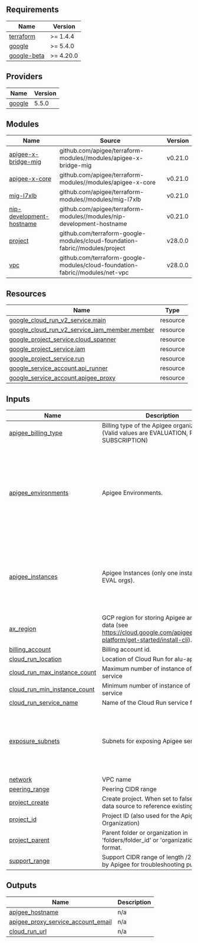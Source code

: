 ## Requirements

| Name | Version |
|------|---------|
| <a name="requirement_terraform"></a> [terraform](#requirement\_terraform) | >= 1.4.4 |
| <a name="requirement_google"></a> [google](#requirement\_google) | >= 5.4.0 |
| <a name="requirement_google-beta"></a> [google-beta](#requirement\_google-beta) | >= 4.20.0 |

## Providers

| Name | Version |
|------|---------|
| <a name="provider_google"></a> [google](#provider\_google) | 5.5.0 |

## Modules

| Name | Source | Version |
|------|--------|---------|
| <a name="module_apigee-x-bridge-mig"></a> [apigee-x-bridge-mig](#module\_apigee-x-bridge-mig) | github.com/apigee/terraform-modules//modules/apigee-x-bridge-mig | v0.21.0 |
| <a name="module_apigee-x-core"></a> [apigee-x-core](#module\_apigee-x-core) | github.com/apigee/terraform-modules//modules/apigee-x-core | v0.21.0 |
| <a name="module_mig-l7xlb"></a> [mig-l7xlb](#module\_mig-l7xlb) | github.com/apigee/terraform-modules//modules/mig-l7xlb | v0.21.0 |
| <a name="module_nip-development-hostname"></a> [nip-development-hostname](#module\_nip-development-hostname) | github.com/apigee/terraform-modules//modules/nip-development-hostname | v0.21.0 |
| <a name="module_project"></a> [project](#module\_project) | github.com/terraform-google-modules/cloud-foundation-fabric//modules/project | v28.0.0 |
| <a name="module_vpc"></a> [vpc](#module\_vpc) | github.com/terraform-google-modules/cloud-foundation-fabric//modules/net-vpc | v28.0.0 |

## Resources

| Name | Type |
|------|------|
| [google_cloud_run_v2_service.main](https://registry.terraform.io/providers/hashicorp/google/latest/docs/resources/cloud_run_v2_service) | resource |
| [google_cloud_run_v2_service_iam_member.member](https://registry.terraform.io/providers/hashicorp/google/latest/docs/resources/cloud_run_v2_service_iam_member) | resource |
| [google_project_service.cloud_spanner](https://registry.terraform.io/providers/hashicorp/google/latest/docs/resources/project_service) | resource |
| [google_project_service.iam](https://registry.terraform.io/providers/hashicorp/google/latest/docs/resources/project_service) | resource |
| [google_project_service.run](https://registry.terraform.io/providers/hashicorp/google/latest/docs/resources/project_service) | resource |
| [google_service_account.api_runner](https://registry.terraform.io/providers/hashicorp/google/latest/docs/resources/service_account) | resource |
| [google_service_account.apigee_proxy](https://registry.terraform.io/providers/hashicorp/google/latest/docs/resources/service_account) | resource |

## Inputs

| Name | Description | Type | Default | Required |
|------|-------------|------|---------|:--------:|
| <a name="input_apigee_billing_type"></a> [apigee\_billing\_type](#input\_apigee\_billing\_type) | Billing type of the Apigee organization (Valid values are EVALUATION, PAYG, and SUBSCRIPTION) | `string` | `"PAYG"` | no |
| <a name="input_apigee_environments"></a> [apigee\_environments](#input\_apigee\_environments) | Apigee Environments. | <pre>map(object({<br>    display_name = optional(string)<br>    description  = optional(string)<br>    node_config = optional(object({<br>      min_node_count = optional(number)<br>      max_node_count = optional(number)<br>    }))<br>    iam       = optional(map(list(string)))<br>    envgroups = list(string)<br>    type      = optional(string)<br>  }))</pre> | <pre>{<br>  "prod": {<br>    "description": "Environment created by apigee/terraform-modules",<br>    "display_name": "prod",<br>    "envgroups": [<br>      "prod"<br>    ],<br>    "iam": null,<br>    "node_config": null,<br>    "type": "INTERMEDIATE"<br>  }<br>}</pre> | no |
| <a name="input_apigee_instances"></a> [apigee\_instances](#input\_apigee\_instances) | Apigee Instances (only one instance for EVAL orgs). | <pre>map(object({<br>    region       = string<br>    ip_range     = string<br>    environments = list(string)<br>  }))</pre> | <pre>{<br>  "as1-instance-dev": {<br>    "environments": [<br>      "prod"<br>    ],<br>    "ip_range": "10.0.0.0/22",<br>    "region": "asia-south1"<br>  }<br>}</pre> | no |
| <a name="input_ax_region"></a> [ax\_region](#input\_ax\_region) | GCP region for storing Apigee analytics data (see https://cloud.google.com/apigee/docs/api-platform/get-started/install-cli). | `string` | `"asia-south1"` | no |
| <a name="input_billing_account"></a> [billing\_account](#input\_billing\_account) | Billing account id. | `string` | `null` | no |
| <a name="input_cloud_run_location"></a> [cloud\_run\_location](#input\_cloud\_run\_location) | Location of Cloud Run for alu-api service | `string` | `"asia-south1"` | no |
| <a name="input_cloud_run_max_instance_count"></a> [cloud\_run\_max\_instance\_count](#input\_cloud\_run\_max\_instance\_count) | Maximum number of instance of alu-api service | `number` | `20` | no |
| <a name="input_cloud_run_min_instance_count"></a> [cloud\_run\_min\_instance\_count](#input\_cloud\_run\_min\_instance\_count) | Minimum number of instance of alu-api service | `number` | `1` | no |
| <a name="input_cloud_run_service_name"></a> [cloud\_run\_service\_name](#input\_cloud\_run\_service\_name) | Name of the Cloud Run service for alu-api | `string` | `"alu-api"` | no |
| <a name="input_exposure_subnets"></a> [exposure\_subnets](#input\_exposure\_subnets) | Subnets for exposing Apigee services | <pre>list(object({<br>    name               = string<br>    ip_cidr_range      = string<br>    region             = string<br>    secondary_ip_range = map(string)<br>  }))</pre> | <pre>[<br>  {<br>    "ip_cidr_range": "10.100.0.0/24",<br>    "name": "apigee-exposure",<br>    "region": "asia-south1",<br>    "secondary_ip_range": null<br>  }<br>]</pre> | no |
| <a name="input_network"></a> [network](#input\_network) | VPC name | `string` | `"apigee-network"` | no |
| <a name="input_peering_range"></a> [peering\_range](#input\_peering\_range) | Peering CIDR range | `string` | `"10.0.0.0/22"` | no |
| <a name="input_project_create"></a> [project\_create](#input\_project\_create) | Create project. When set to false, uses a data source to reference existing project. | `bool` | `false` | no |
| <a name="input_project_id"></a> [project\_id](#input\_project\_id) | Project ID (also used for the Apigee Organization) | `string` | n/a | yes |
| <a name="input_project_parent"></a> [project\_parent](#input\_project\_parent) | Parent folder or organization in 'folders/folder\_id' or 'organizations/org\_id' format. | `string` | `null` | no |
| <a name="input_support_range"></a> [support\_range](#input\_support\_range) | Support CIDR range of length /28 (required by Apigee for troubleshooting purposes). | `string` | `"10.1.0.0/28"` | no |

## Outputs

| Name | Description |
|------|-------------|
| <a name="output_apigee_hostname"></a> [apigee\_hostname](#output\_apigee\_hostname) | n/a |
| <a name="output_apigee_proxy_service_account_email"></a> [apigee\_proxy\_service\_account\_email](#output\_apigee\_proxy\_service\_account\_email) | n/a |
| <a name="output_cloud_run_url"></a> [cloud\_run\_url](#output\_cloud\_run\_url) | n/a |
